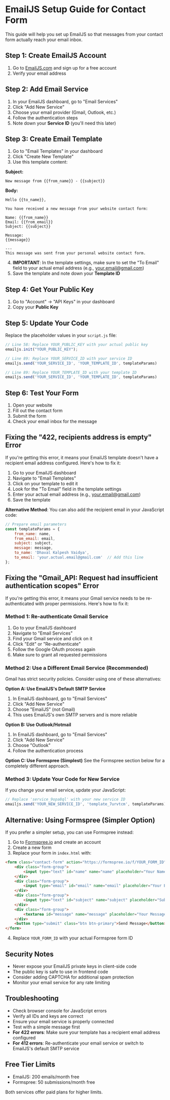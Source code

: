 # EmailJS Setup Guide for Contact Form

This guide will help you set up EmailJS so that messages from your contact form actually reach your email inbox.

## Step 1: Create EmailJS Account

1. Go to [EmailJS.com](https://www.emailjs.com/) and sign up for a free account
2. Verify your email address

## Step 2: Add Email Service

1. In your EmailJS dashboard, go to "Email Services"
2. Click "Add New Service"
3. Choose your email provider (Gmail, Outlook, etc.)
4. Follow the authentication steps
5. Note down your **Service ID** (you'll need this later)

## Step 3: Create Email Template

1. Go to "Email Templates" in your dashboard
2. Click "Create New Template"
3. Use this template content:

**Subject:**
```
New message from {{from_name}} - {{subject}}
```

**Body:**
```
Hello {{to_name}},

You have received a new message from your website contact form:

Name: {{from_name}}
Email: {{from_email}}
Subject: {{subject}}

Message:
{{message}}

---
This message was sent from your personal website contact form.
```

4. **IMPORTANT**: In the template settings, make sure to set the "To Email" field to your actual email address (e.g., your.email@gmail.com)
5. Save the template and note down your **Template ID**

## Step 4: Get Your Public Key

1. Go to "Account" → "API Keys" in your dashboard
2. Copy your **Public Key**

## Step 5: Update Your Code

Replace the placeholder values in your `script.js` file:

```javascript
// Line 58: Replace YOUR_PUBLIC_KEY with your actual public key
emailjs.init("YOUR_PUBLIC_KEY");

// Line 89: Replace YOUR_SERVICE_ID with your service ID
emailjs.send('YOUR_SERVICE_ID', 'YOUR_TEMPLATE_ID', templateParams)

// Line 89: Replace YOUR_TEMPLATE_ID with your template ID
emailjs.send('YOUR_SERVICE_ID', 'YOUR_TEMPLATE_ID', templateParams)
```

## Step 6: Test Your Form

1. Open your website
2. Fill out the contact form
3. Submit the form
4. Check your email inbox for the message

## Fixing the "422, recipients address is empty" Error

If you're getting this error, it means your EmailJS template doesn't have a recipient email address configured. Here's how to fix it:

1. Go to your EmailJS dashboard
2. Navigate to "Email Templates"
3. Click on your template to edit it
4. Look for the "To Email" field in the template settings
5. Enter your actual email address (e.g., your.email@gmail.com)
6. Save the template

**Alternative Method**: You can also add the recipient email in your JavaScript code:

```javascript
// Prepare email parameters
const templateParams = {
    from_name: name,
    from_email: email,
    subject: subject,
    message: message,
    to_name: 'Dhaval Kalpesh Vaidya',
    to_email: 'your.actual.email@gmail.com'  // Add this line
};
```

## Fixing the "Gmail_API: Request had insufficient authentication scopes" Error

If you're getting this error, it means your Gmail service needs to be re-authenticated with proper permissions. Here's how to fix it:

### Method 1: Re-authenticate Gmail Service
1. Go to your EmailJS dashboard
2. Navigate to "Email Services"
3. Find your Gmail service and click on it
4. Click "Edit" or "Re-authenticate"
5. Follow the Google OAuth process again
6. Make sure to grant all requested permissions

### Method 2: Use a Different Email Service (Recommended)
Gmail has strict security policies. Consider using one of these alternatives:

**Option A: Use EmailJS's Default SMTP Service**
1. In EmailJS dashboard, go to "Email Services"
2. Click "Add New Service"
3. Choose "EmailJS" (not Gmail)
4. This uses EmailJS's own SMTP servers and is more reliable

**Option B: Use Outlook/Hotmail**
1. In EmailJS dashboard, go to "Email Services"
2. Click "Add New Service"
3. Choose "Outlook"
4. Follow the authentication process

**Option C: Use Formspree (Simplest)**
See the Formspree section below for a completely different approach.

### Method 3: Update Your Code for New Service
If you change your email service, update your JavaScript:

```javascript
// Replace 'service_9opa8ql' with your new service ID
emailjs.send('YOUR_NEW_SERVICE_ID', 'template_7urvtcm', templateParams)
```

## Alternative: Using Formspree (Simpler Option)

If you prefer a simpler setup, you can use Formspree instead:

1. Go to [Formspree.io](https://formspree.io/) and create an account
2. Create a new form
3. Replace your form in `index.html` with:

```html
<form class="contact-form" action="https://formspree.io/f/YOUR_FORM_ID" method="POST">
    <div class="form-group">
        <input type="text" id="name" name="name" placeholder="Your Name" required>
    </div>
    <div class="form-group">
        <input type="email" id="email" name="email" placeholder="Your Email" required>
    </div>
    <div class="form-group">
        <input type="text" id="subject" name="subject" placeholder="Subject" required>
    </div>
    <div class="form-group">
        <textarea id="message" name="message" placeholder="Your Message" rows="5" required></textarea>
    </div>
    <button type="submit" class="btn btn-primary">Send Message</button>
</form>
```

4. Replace `YOUR_FORM_ID` with your actual Formspree form ID

## Security Notes

- Never expose your EmailJS private keys in client-side code
- The public key is safe to use in frontend code
- Consider adding CAPTCHA for additional spam protection
- Monitor your email service for any rate limiting

## Troubleshooting

- Check browser console for JavaScript errors
- Verify all IDs and keys are correct
- Ensure your email service is properly connected
- Test with a simple message first
- **For 422 errors**: Make sure your template has a recipient email address configured
- **For 412 errors**: Re-authenticate your email service or switch to EmailJS's default SMTP service

## Free Tier Limits

- EmailJS: 200 emails/month free
- Formspree: 50 submissions/month free

Both services offer paid plans for higher limits. 